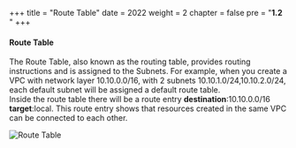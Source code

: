 +++
title = "Route Table"
date = 2022
weight = 2
chapter = false
pre = "<b>1.2 </b>"
+++

#### Route Table

The Route Table, also known as the routing table, provides routing instructions and is assigned to the Subnets.
For example, when you create a VPC with network layer 10.10.0.0/16, with 2 subnets 10.10.1.0/24,10.10.2.0/24, each default subnet will be assigned a default route table.\
Inside the route table there will be a route entry **destination**:10.10.0.0/16 **target**:local. This route entry shows that resources created in the same VPC can be connected to each other.

![Route Table](/images/architecture/routetable.png?width=40pc)
